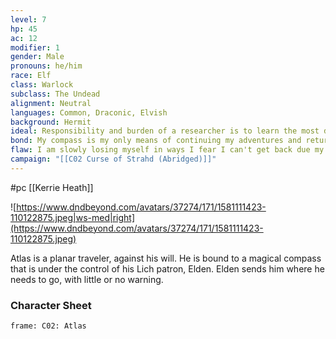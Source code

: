 ```yaml
---
level: 7
hp: 45
ac: 12
modifier: 1
gender: Male
pronouns: he/him
race: Elf
class: Warlock
subclass: The Undead
alignment: Neutral
languages: Common, Draconic, Elvish
background: Hermit
ideal: Responsibility and burden of a researcher is to learn the most difficult of truths.
bond: My compass is my only means of continuing my adventures and returning home.
flaw: I am slowly losing myself in ways I fear I can't get back due my endless search for knowledge.
campaign: "[[C02 Curse of Strahd (Abridged)]]"
---
```

 #pc [[Kerrie Heath]]

![https://www.dndbeyond.com/avatars/37274/171/1581111423-110122875.jpeg|ws-med|right](https://www.dndbeyond.com/avatars/37274/171/1581111423-110122875.jpeg)

Atlas is a planar traveler, against his will. He is bound to a magical compass that is under the control of his Lich patron, Elden. Elden sends him where he needs to go, with little or no warning.

### Character Sheet

```custom-frames
frame: C02: Atlas
```
